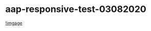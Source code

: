# aap-responsive-test-03082020

[!imgage](https://fkarticuno.github.io/aap-responsive-test-03082020/images/Desktop2.0.jpg)